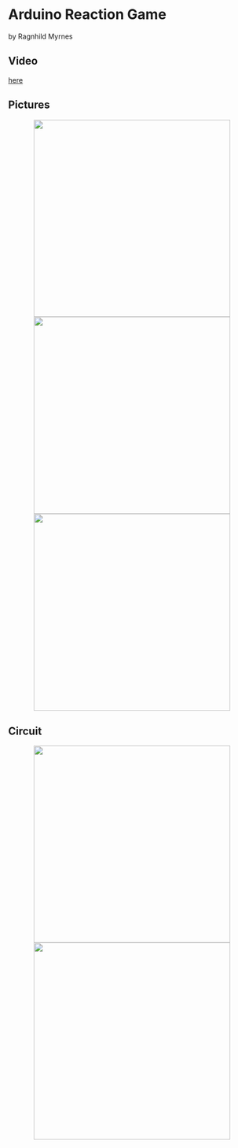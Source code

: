 # Arduino Reaction Game
by Ragnhild Myrnes

## Video
[here](https://www.youtube.com/watch?v=XKtJep0JQc4)

## Pictures
<p align="center">
  <img width="400" src="https://user-images.githubusercontent.com/78514454/121211673-f5c8a780-c87c-11eb-9fea-5af7025bcbc2.PNG")> <br />
  <img width="400" src="https://user-images.githubusercontent.com/78514454/121211691-fa8d5b80-c87c-11eb-9882-b107cb1d6254.PNG")> <br />
  <img width="400" src="https://user-images.githubusercontent.com/78514454/121211722-011bd300-c87d-11eb-98f9-f1bc7ba73850.PNG")> <br />
</p>

## Circuit
<p align="center">
  <img width="400" src="https://user-images.githubusercontent.com/78514454/121212057-4d671300-c87d-11eb-9582-0e850568c549.png")> <br />
  <img width="400" src="https://user-images.githubusercontent.com/78514454/121211855-1f81ce80-c87d-11eb-862f-5d41cb25834a.PNG")>
</p>


